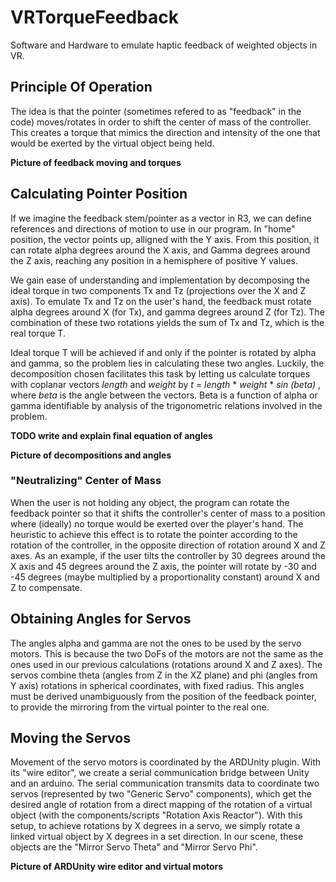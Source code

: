 # VRTorqueFeedback
Software and Hardware to emulate haptic feedback of weighted objects in VR.

## Principle Of Operation
The idea is that the pointer (sometimes refered to as "feedback" in the code) moves/rotates in order to shift the center of mass of the controller. This creates a torque that mimics the direction and intensity of the one that would be exerted by the virtual object being held.

**Picture of feedback moving and torques**

## Calculating Pointer Position
If we imagine the feedback stem/pointer as a vector in R3, we can define references and directions of motion to use in our program. In "home" position, the vector points up, alligned with the Y axis. From this position, it can rotate alpha degrees around the X axis, and Gamma degrees around the Z axis, reaching any position in a hemisphere of positive Y values.

We gain ease of understanding and implementation by decomposing the ideal torque in two components Tx and Tz (projections over the X and Z axis). To emulate Tx and Tz on the user's hand, the feedback must rotate alpha degrees around X (for Tx), and gamma degrees around Z (for Tz). The combination of these two rotations yields the sum of Tx and Tz, which is the real torque T. 

Ideal torque T will be achieved if and only if the pointer is rotated by alpha and gamma, so the problem lies in calculating these two angles. Luckily, the decomposition chosen facilitates this task by letting us calculate torques with coplanar vectors *length* and *weight* by *t* = *length* * *weight* * *sin (beta)* , where *beta* is the angle between the vectors. Beta is a function of alpha or gamma identifiable by analysis of the trigonometric relations involved in the problem.

**TODO write and explain final equation of angles**

**Picture of decompositions and angles**

### "Neutralizing" Center of Mass
When the user is not holding any object, the program can rotate the feedback pointer so that it shifts the controller's center of mass to a position where (ideally) no torque would be exerted over the player's hand. The heuristic to achieve this effect is to rotate the pointer according to the rotation of the controller, in the opposite direction of rotation around X and Z axes. As an example, if the user tilts the controller by 30 degrees around the X axis and 45 degrees around the Z axis, the pointer will rotate by -30 and -45 degrees (maybe multiplied by a proportionality constant) around X and Z to compensate. 

## Obtaining Angles for Servos
The angles alpha and gamma are not the ones to be used by the servo motors. This is because the two DoFs of the motors are not the same as the ones used in our previous calculations (rotations around X and Z axes). The servos combine theta (angles from Z in the XZ plane) and phi (angles from Y axis) rotations in spherical coordinates, with fixed radius. This angles must be derived unambiguously from the position of the feedback pointer, to provide the mirroring from the virtual pointer to the real one.

## Moving the Servos
Movement of the servo motors is coordinated by the ARDUnity plugin. With its "wire editor", we create a serial communication bridge between Unity and an arduino. The serial communication transmits data to coordinate two servos (represented by two "Generic Servo" components), which get the desired angle of rotation from a direct mapping of the rotation of a virtual object (with the components/scripts "Rotation Axis Reactor"). With this setup, to achieve rotations by X degrees in a servo, we simply rotate a linked virtual object by X degrees in a set direction. In our scene, these objects are the "Mirror Servo Theta" and "Mirror Servo Phi".

**Picture of ARDUnity wire editor and virtual motors**